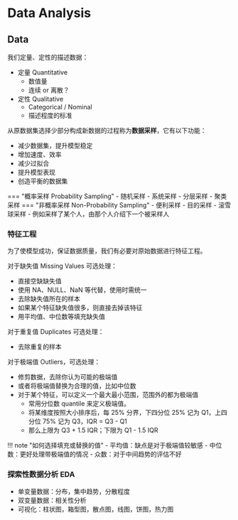 
# Data Analysis

## Data

我们定量、定性的描述数据：

- 定量 Quantitative
	- 数值量
	- 连续 or 离散？
- 定性 Qualitative
	- Categorical / Nominal
	- 描述程度的标准

从原数据集选择少部分构成新数据的过程称为**数据采样**，它有以下功能：

- 减少数据集，提升模型稳定
- 增加速度、效率
- 减少过拟合
- 提升模型表现
- 创造平衡的数据集

=== "概率采样 Probability Sampling"
	- 随机采样
	- 系统采样
	- 分层采样
	- 聚类采样
=== "非概率采样 Non-Probability Sampling"
	- 便利采样
	- 目的采样
	- 滚雪球采样
		- 例如采样了某个人，由那个人介绍下一个被采样人

### 特征工程

为了使模型成功，保证数据质量，我们有必要对原始数据进行特征工程。

对于缺失值 Missing Values 可选处理：

- 直接空缺缺失值
- 使用 NA、NULL、NaN 等代替，使用时需统一
- 去除缺失值所在的样本
- 如果某个特征缺失值很多，则直接去掉该特征
- 用平均值、中位数等填充缺失值

对于重复值 Duplicates 可选处理：

- 去除重复的样本

对于极端值 Outliers，可选处理：

- 修剪数据，去除你认为可能的极端值
- 或者将极端值替换为合理的值，比如中位数
- 对于某个特征，可以定义一个最大最小范围，范围外的都为极端值
	- 常用分位数 quantile 来定义极端值。
	- 将某维度按照大小排序后，每 25% 分界，下四分位 25% 记为 Q1，上四分位 75% 记为 Q3，IQR = Q3 - Q1
	- 那么上限为 Q3 + 1.5 IQR；下限为 Q1 - 1.5 IQR

!!! note "如何选择填充或替换的值"
	- 平均值：缺点是对于极端值较敏感
	- 中位数：更好处理带极端值的情况
	- 众数：对于中间趋势的评估不好

### 探索性数据分析 EDA

- 单变量数据：分布，集中趋势，分散程度
- 双变量数据：相关性分析
- 可视化：柱状图，箱型图，散点图，线图，饼图，热力图

